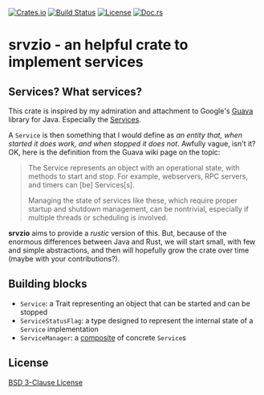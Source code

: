 [![Crates.io](http://meritbadge.herokuapp.com/srvzio)](https://crates.io/crates/srvzio)
[![Build Status](https://travis-ci.org/detro/srvzio.svg?branch=master)](https://travis-ci.org/detro/srvzio)
[![License](https://img.shields.io/badge/License-BSD%203--Clause-blue.svg)](https://opensource.org/licenses/BSD-3-Clause)
[![Doc.rs](https://docs.rs/srvzio/badge.svg)](https://docs.rs/crate/srvzio)

# srvzio - an helpful crate to implement services

## Services? What services?

This crate is inspired by my admiration and attachment to Google's [Guava](https://github.com/google/guava) library
for Java. Especially the [Services](https://github.com/google/guava/wiki/ServiceExplained).

A `Service` is then something that I would define as
_an entity that, when started it does work, and when stopped it does not_. Awfully vague, isn't it? OK, here is the
definition from the Guava wiki page on the topic:

<blockquote>
The Service represents an object with an operational state, with methods to start and stop.
For example, webservers, RPC servers, and timers can [be] Services[s].

Managing the state of services like these, which require proper startup and shutdown management, can be nontrivial,
especially if multiple threads or scheduling is involved.
</blockquote>

**srvzio** aims to provide a _rustic_ version of this. But, because of the enormous differences between Java and Rust,
we will start small, with few and simple abstractions, and then will hopefully grow the crate over time (maybe with
your contributions?).

## Building blocks

* `Service`: a Trait representing an object that can be started and can be stopped
* `ServiceStatusFlag`: a type designed to represent the internal state of a `Service` implementation
* `ServiceManager`: a [composite](https://en.wikipedia.org/wiki/Composite_pattern) of concrete `Service`s

## License

[BSD 3-Clause License](./LICENSE) 

